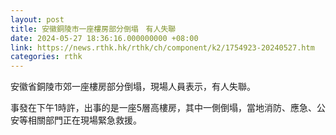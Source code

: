 ```yaml
---
layout: post
title: 安徽銅陵市一座樓房部分倒塌　有人失聯
date: 2024-05-27 18:36:16.000000000 +08:00
link: https://news.rthk.hk/rthk/ch/component/k2/1754923-20240527.htm
categories: rthk
---
```


安徽省銅陵市郊一座樓房部分倒塌，現場人員表示，有人失聯。

事發在下午1時許，出事的是一座5層高樓房，其中一側倒塌，當地消防、應急、公安等相關部門正在現場緊急救援。
